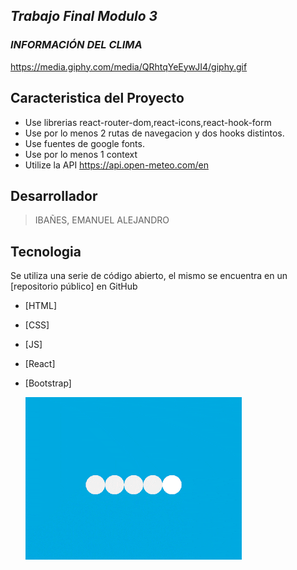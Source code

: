 ## _Trabajo Final Modulo 3_

### *INFORMACIÓN DEL CLIMA*
https://media.giphy.com/media/QRhtqYeEywJI4/giphy.gif

## Caracteristica del Proyecto
- Use librerias react-router-dom,react-icons,react-hook-form
- Use por lo menos 2 rutas de navegacion y dos hooks distintos.
- Use fuentes de google fonts.
- Use por lo menos 1 context
- Utilize la API https://api.open-meteo.com/en

## Desarrollador

>IBAÑES, EMANUEL ALEJANDRO


## Tecnologia
Se utiliza una serie de código abierto, el mismo se encuentra en un [repositorio público] en GitHub

- [HTML] 
- [CSS] 
- [JS]
- [React]
- [Bootstrap]
  
  ![](src/assets/giphy.gif)